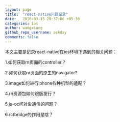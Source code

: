 ```yaml
---
layout: page
title:  "react-native问题记录"
date:   2016-03-15 20:37:00 +05:30
categories: ios
author: wangxiang
github_repo_username: askday
comments: false
---
```

本文主要是记录react-native在ios环境下遇到的相关问题：

1.如何获取rn页面的controller？

2.如何获取rn页面的原生的navigator?

3.image如何进行iphone各种机型的适配？

4.rn资源包如何跟版发行？

5.js-oc间对象通信的问题？

6.rctbridge的作用是啥？
